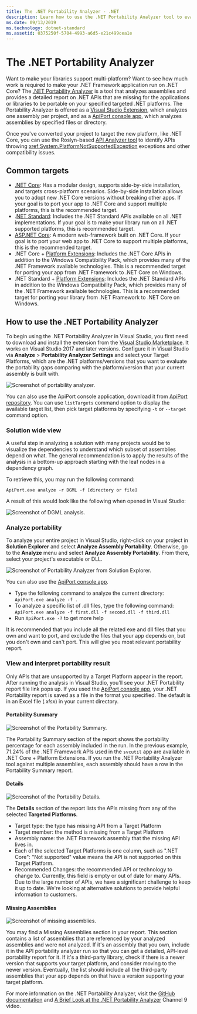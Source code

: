 ```yaml
---
title: The .NET Portability Analyzer - .NET
description: Learn how to use the .NET Portability Analyzer tool to evaluate how portable your code is among the various .NET implementations, including .NET Core, .NET Standard, UWP, and Xamarin.
ms.date: 09/13/2019
ms.technology: dotnet-standard
ms.assetid: 0375250f-5704-4993-a6d5-e21c499cea1e
---
```

# The .NET Portability Analyzer

Want to make your libraries support multi-platform? Want to see how much work is required to make your .NET Framework application run on .NET Core? The [.NET Portability Analyzer](https://github.com/microsoft/dotnet-apiport) is a tool that analyzes assemblies and provides a detailed report on .NET APIs that are missing for the applications or libraries to be portable on your specified targeted .NET platforms. The Portability Analyzer is offered as a [Visual Studio Extension](https://marketplace.visualstudio.com/items?itemName=ConnieYau.NETPortabilityAnalyzer), which analyzes one assembly per project, and as a [ApiPort console app](https://aka.ms/apiportdownload), which analyzes assemblies by specified files or directory.

Once you've converted your project to target the new platform, like .NET Core, you can use the Roslyn-based [API Analyzer tool](api-analyzer.md) to identify APIs throwing <xref:System.PlatformNotSupportedException> exceptions and other compatibility issues.

## Common targets

- [.NET Core](../../core/introduction.md): Has a modular design, supports side-by-side installation, and targets cross-platform scenarios. Side-by-side installation allows you to adopt new .NET Core versions without breaking other apps. If your goal is to port your app to .NET Core and support multiple platforms, this is the recommended target.
- .[NET Standard](../net-standard.md): Includes the .NET Standard APIs available on all .NET implementations. If your goal is to make your library run on all .NET supported platforms, this is recommended target.
- [ASP.NET Core](/aspnet/core): A modern web-framework built on .NET Core. If your goal is to port your web app to .NET Core to support multiple platforms, this is the recommended target.
- .NET Core + [Platform Extensions](../../core/porting/windows-compat-pack.md): Includes the .NET Core APIs in addition to the Windows Compatibility Pack, which provides many of the .NET Framework available technologies. This is a recommended target for porting your app from .NET Framework to .NET Core on Windows.
- .NET Standard + [Platform Extensions](../../core/porting/windows-compat-pack.md): Includes the .NET Standard APIs in addition to the Windows Compatibility Pack, which provides many of the .NET Framework available technologies. This is a recommended target for porting your library from .NET Framework to .NET Core on Windows.

## How to use the .NET Portability Analyzer

To begin using the .NET Portability Analyzer in Visual Studio, you first need to download and install the extension from the [Visual Studio Marketplace](https://marketplace.visualstudio.com/items?itemName=ConnieYau.NETPortabilityAnalyzer). It works on Visual Studio 2017 and later versions. Configure it in Visual Studio via **Analyze** > **Portability Analyzer Settings** and select your Target Platforms, which are the .NET platforms/versions that you want to evaluate the portability gaps comparing with the platform/version that your current assembly is built with.

![Screenshot of portability analyzer.](./media/portability-analyzer/portability-screenshot.png)

You can also use the ApiPort console application, download it from [ApiPort repository](https://aka.ms/apiportdownload). You can use `listTargets` command option to display the available target list, then pick target platforms by specifying `-t` or `--target` command option.

### Solution wide view

A useful step in analyzing a solution with many projects would be to visualize the dependencies to understand which subset of assemblies depend on what. The general recommendation is to apply the results of the analysis in a bottom-up approach starting with the leaf nodes in a dependency graph.

To retrieve this, you may run the following command:

```console
ApiPort.exe analyze -r DGML -f [directory or file]
```

A result of this would look like the following when opened in Visual Studio:

![Screenshot of DGML analysis.](./media/portability-analyzer/dgml-example.png)

### Analyze portability
To analyze your entire project in Visual Studio, right-click on your project in **Solution Explorer** and select **Analyze Assembly Portability**. Otherwise, go to the **Analyze** menu and select **Analyze Assembly Portability**. From there, select your project's executable or DLL.

![Screenshot of Portability Analyzer from Solution Explorer.](./media/portability-analyzer/portability-solution-explorer.png)

You can also use the [ApiPort console app](https://aka.ms/apiportdownload).

- Type the following command to analyze the current directory: `ApiPort.exe analyze -f .`
- To analyze a specific list of .dll files, type the following command: `ApiPort.exe analyze -f first.dll -f second.dll -f third.dll`
- Run `ApiPort.exe -?` to get more help

It is recommended that you include all the related exe and dll files that you own and want to port, and exclude the files that your app depends on, but you don't own and can't port. This will give you most relevant portability report.

### View and interpret portability result

Only APIs that are unsupported by a Target Platform appear in the report.
After running the analysis in Visual Studio, you'll see your .NET Portability report file link pops up. If you used the [ApiPort console app](https://aka.ms/apiportdownload), your .NET Portability report is saved as a file in the format you specified. The default is in an Excel file (*.xlsx*) in your current directory.

#### Portability Summary

![Screenshot of the Portability Summary.](./media/portability-analyzer/api-catalog-portablility-summary.png)

The Portability Summary section of the report shows the portability percentage for each assembly included in the run. In the previous example, 71.24% of the .NET Framework APIs used in the `svcutil` app are available in .NET Core + Platform Extensions. If you run the .NET Portability Analyzer tool against multiple assemblies, each assembly should have a row in the Portability Summary report.

#### Details

![Screenshot of the Portability Details.](./media/portability-analyzer/api-catalog-portablility-details.png)

The **Details** section of the report lists the APIs missing from any of the selected **Targeted Platforms**.

- Target type: the type has missing API from a Target Platform
- Target member: the method is missing from a Target Platform
- Assembly name: the .NET Framework assembly that the missing
  API lives in.
- Each of the selected Target Platforms is one column, such as ".NET Core": "Not supported" value means the API is not
  supported on this Target Platform.
- Recommended Changes: the recommended API or technology to change to. Currently, this field is empty or out of date for many APIs. Due to the large number of APIs, we have a significant challenge to keep it up to date. We're looking at alternative solutions to provide helpful information to customers.

#### Missing Assemblies

![Screenshot of missing assemblies.](./media/portability-analyzer/api-catalog-missing-assemblies.png)

You may find a Missing Assemblies section in your report. This section contains a list of assemblies that are referenced by your analyzed assemblies and were not analyzed. If it's an assembly that you own, include it in the API portability analyzer run so that you can get a detailed, API-level portability report for it. If it's a third-party library, check if there is a newer version that supports your target platform, and consider moving to the newer version. Eventually, the list should include all the third-party assemblies that your app depends on that have a version supporting your target platform.

For more information on the .NET Portability Analyzer, visit the [GitHub documentation](https://github.com/Microsoft/dotnet-apiport#documentation) and [A Brief Look at the .NET Portability Analyzer](https://channel9.msdn.com/Blogs/Seth-Juarez/A-Brief-Look-at-the-NET-Portability-Analyzer) Channel 9 video.
